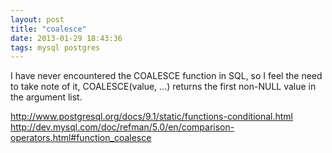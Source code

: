```yaml
---
layout: post
title: "coalesce"
date: 2013-01-29 18:43:36
tags: mysql postgres
---
```


</p>
I have never encountered the <span class="mono">COALESCE</span> function in SQL, so I feel the need to take note of it, <span class="mono">COALESCE(value, ...)</span> returns the first non-NULL value in the argument list.
</p>

<p>
<a href="http://www.postgresql.org/docs/9.1/static/functions-conditional.html">http://www.postgresql.org/docs/9.1/static/functions-conditional.html</a>
<a href="http://dev.mysql.com/doc/refman/5.0/en/comparison-operators.html#function_coalesce">http://dev.mysql.com/doc/refman/5.0/en/comparison-operators.html#function_coalesce</a><p>
